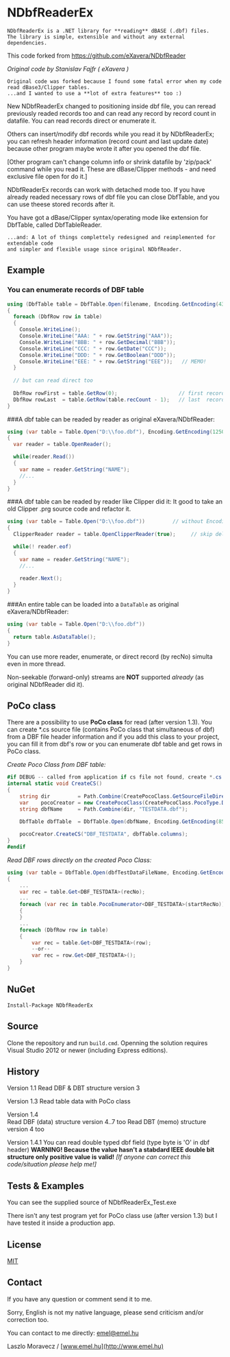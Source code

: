 NDbfReaderEx
============
```
NDbfReaderEx is a .NET library for **reading** dBASE (.dbf) files. 
The library is simple, extensible and without any external dependencies.
```
This code forked from https://github.com/eXavera/NDbfReader

_Original code by Stanislav Fajfr ( eXavera )_

```
Original code was forked because I found some fatal error when my code read dBase3/Clipper tables.
...and I wanted to use a **lot of extra features** too :)

```
New NDbfReaderEx changed to positioning inside dbf file, you can reread previously readed records too 
and can read any record by record count in datafile. You can read records direct or enumerate it.

Others can insert/modify dbf records while you read it by NDbfReaderEx; you can refresh header 
information (record count and last update date) because other program maybe wrote it 
after you opened the dbf file.

[Other program can't change column info or shrink datafile by 'zip/pack' command while you read it. 
These are dBase/Clipper methods - and need exclusive file open for do it.]

NDbfReaderEx records can work with detached mode too. 
If you have already readed necessary rows of dbf file you can close DbfTable, and you can use theese stored records after it.
 
You have got a dBase/Clipper syntax/operating mode like extension for DbfTable, called DbfTableReader.

``` 
...and: A lot of things complettely redesigned and reimplemented for extendable code 
and simpler and flexible usage since original NDbfReader.
```

## Example

### You can enumerate records of DBF table

```csharp
using (DbfTable table = DbfTable.Open(filename, Encoding.GetEncoding(437)))
{
  foreach (DbfRow row in table)
  {
    Console.WriteLine();
    Console.WriteLine("AAA: " + row.GetString("AAA"));
    Console.WriteLine("BBB: " + row.GetDecimal("BBB"));
    Console.WriteLine("CCC: " + row.GetDate("CCC")); 
    Console.WriteLine("DDD: " + row.GetBoolean("DDD")); 
    Console.WriteLine("EEE: " + row.GetString("EEE"));   // MEMO!
  }
  
  // but can read direct too
  
  DbfRow rowFirst = table.GetRow(0);                    // first record of table
  DbfRow rowLast  = table.GetRow(table.recCount - 1);   // last  record of table
}
```

###A dbf table can be readed by reader as original eXavera/NDbfReader:

```csharp
using (var table = Table.Open("D:\\foo.dbf"), Encoding.GetEncoding(1250))
{   
  var reader = table.OpenReader();

  while(reader.Read())
  {
    var name = reader.GetString("NAME");
    //...
  }
}
```

###A dbf table can be readed by reader like Clipper did it:
It good to take an old Clipper .prg source code and refactor it. 

```csharp
using (var table = Table.Open("D:\\foo.dbf"))         // without Encoding: use 'Code page mark' byte from Dbf header! Gooood! (not only English World)
{   
  ClipperReader reader = table.OpenClipperReader(true);     // skip deleted ON

  while(! reader.eof)
  {
    var name = reader.GetString("NAME");
    //...
    
    reader.Next();
  }
}
```

###An entire table can be loaded into a `DataTable` as original eXavera/NDbfReader:

```csharp
using (var table = Table.Open("D:\\foo.dbf"))
{
  return table.AsDataTable();
}
```

You can use more reader, enumerate, or direct record (by recNo) simulta even in more thread.

Non-seekable (forward-only) streams are **NOT** supported _already_ (as original NDbfReader did it). 

## PoCo class

There are a possibility to use **PoCo class** for read (after version 1.3).
You can create *.cs source file (contains PoCo class that simultaneous of dbf) from a DBF file header information and if you add this class to your project, you can fill it from dbf's row or you can enumerate dbf table and get rows in PoCo class.

_Create Poco Class from DBF table:_
```csharp
#if DEBUG -- called from application if cs file not found, create *.cs directly to target dictionary of project
internal static void CreateCS()
{    
    string dir         = Path.Combine(CreatePocoClass.GetSourceFileDirectory(), @"Data");
    var    pocoCreator = new CreatePocoClass(CreatePocoClass.PocoType.Dynamic, dir, "Namespace.Data", true);  
    string dbfName     = Path.Combine(dir, "TESTDATA.dbf");

    DbfTable dbfTable  = DbfTable.Open(dbfName, Encoding.GetEncoding(852), DbfTableType.Clipper);
    
    pocoCreator.CreateCS("DBF_TESTDATA", dbfTable.columns);
}
#endif
```

_Read DBF rows directly on the created Poco Class:_
```csharp
using (var table = DbfTable.Open(dbfTestDataFileName, Encoding.GetEncoding(852)))
{
    ...
    var rec = table.Get<DBF_TESTDATA>(recNo);
    ...   
    foreach (var rec in table.PocoEnumerator<DBF_TESTDATA>(startRecNo))
    {          
    }  
    ...
    foreach (DbfRow row in table)
    { 
        var rec = table.Get<DBF_TESTDATA>(row);
        --or--
        var rec = row.Get<DBF_TESTDATA>();
    }         
}
```

## NuGet

```
Install-Package NDbfReaderEx
```

## Source

Clone the repository and run `build.cmd`. 
Openning the solution requires Visual Studio 2012 or newer (including Express editions).


## History

Version 1.1
  Read DBF & DBT structure version 3
  
Version 1.3
  Read table data with PoCo class
  
Version 1.4  
  Read DBF (data) structure version 4..7 too
  Read DBT (memo) structure version 4 too
  
Version 1.4.1 
  You can read double typed dbf field (type byte is 'O' in dbf header)
  **WARNING! Because the value hasn't a stabdard IEEE double bit structure only positive value is valid!**
  *[If anyone can correct this code/situation please help me!]*   

## Tests & Examples

You can see the supplied source of NDbfReaderEx_Test.exe

There isn't any test program yet for PoCo class use (after version 1.3) but I have tested it inside a production app.

## License

[MIT](https://github.com/emelhu/NDbfReaderEx/blob/master/LICENSE.md)

## Contact

If you have any question or comment send it to me.

Sorry, English is not my native language, please send criticism and/or correction too.

You can contact to me directly:  emel@emel.hu 

Laszlo Moravecz / [www.emel.hu](http://www.emel.hu)
